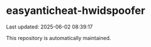 # easyanticheat-hwidspoofer

Last updated: 2025-06-02 08:39:17

This repository is automatically maintained.
